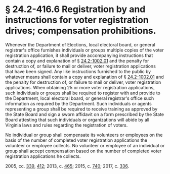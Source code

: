 # § 24.2-416.6 Registration by and instructions for voter registration drives; compensation prohibitions.

<p>Whenever the Department of Elections, local electoral board, or general registrar's office furnishes individuals or groups multiple copies of the voter registration application, it shall provide accompanying instructions that contain a copy and explanation of § <a href='http://law.lis.virginia.gov/vacode/24.2-1002.01/'>24.2-1002.01</a> and the penalty for destruction of, or failure to mail or deliver, voter registration applications that have been signed. Any like instructions furnished to the public by whatever means shall contain a copy and explanation of § <a href='http://law.lis.virginia.gov/vacode/24.2-1002.01/'>24.2-1002.01</a> and the penalty for destruction of, or failure to mail or deliver, voter registration applications. When obtaining 25 or more voter registration applications, such individuals or groups shall be required to register with and provide to the Department, local electoral board, or general registrar's office such information as required by the Department. Such individuals or agents representing a group shall be required to receive training as approved by the State Board and sign a sworn affidavit on a form prescribed by the State Board attesting that such individuals or organizations will abide by all Virginia laws and rules regarding the registration of voters.</p><p>No individual or group shall compensate its volunteers or employees on the basis of the number of completed voter registration applications the volunteer or employee collects. No volunteer or employee of an individual or group shall accept compensation based on the number of completed voter registration applications he collects.</p><p>2005, cc. <a href='http://lis.virginia.gov/cgi-bin/legp604.exe?051+ful+CHAP0339'>339</a>, <a href='http://lis.virginia.gov/cgi-bin/legp604.exe?051+ful+CHAP0412'>412</a>; 2013, c. <a href='http://lis.virginia.gov/cgi-bin/legp604.exe?131+ful+CHAP0465'>465</a>; 2015, c. <a href='http://lis.virginia.gov/cgi-bin/legp604.exe?151+ful+CHAP0740'>740</a>; 2017, c. <a href='http://lis.virginia.gov/cgi-bin/legp604.exe?171+ful+CHAP0336'>336</a>.</p>